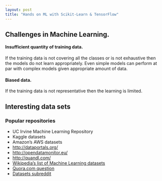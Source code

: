 ```yaml
---
layout: post
title: "Hands on ML with Scikit-Learn & TensorFlow"
---
```


## Challenges in Machine Learning.
#### Insufficient quantity of training data.
If the training data is not covering all the classes or is not exhaustive then the models do not learn appropriately. 
Even simple models can perform at par with complex models given appropriate amount of data. 
#### Biased data.
If the training data is not representative then the learning is limited. 



## Interesting data sets
### Popular repositories
 * UC Irvine Machine Learning Repository
 * Kaggle datasets
 * Amazon’s AWS datasets
 * http://dataportals.org/
 * http://opendatamonitor.eu/
 * http://quandl.com/
 * [Wikipedia’s list of Machine Learning datasets](https://en.wikipedia.org/wiki/List_of_datasets_for_machine_learning_research)
 * [Quora.com question](https://www.quora.com/Where-can-I-find-large-datasets-open-to-the-public)
 * [Datasets subreddit](https://www.reddit.com/r/datasets)
